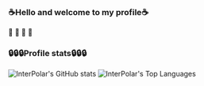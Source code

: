 ### ☕Hello and welcome to my profile☕

🤠
👔
👖
👞

### 🔒🔒🔒Profile stats🔒🔒🔒


![InterPolar's GitHub stats](https://github-readme-stats.vercel.app/api?username=BruhDevel&theme=dracula) ![InterPolar's Top Languages](https://github-readme-stats.vercel.app/api/top-langs/?username=BruhDevel&theme=dracula)
